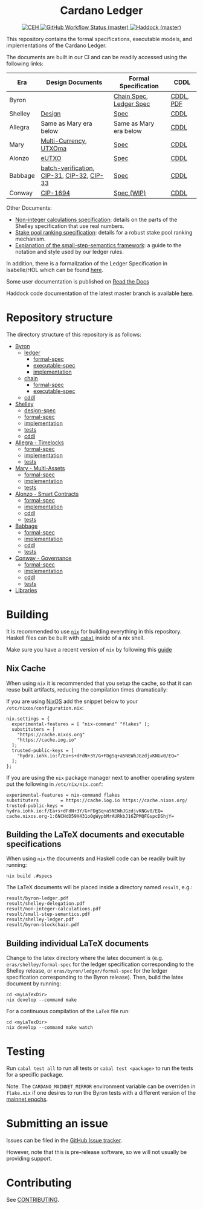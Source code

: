 <h1 align="center">Cardano Ledger</h1>

<p align="center">
  <a href="https://input-output-hk.github.io/cardano-engineering-handbook">
    <img alt="CEH" src="https://img.shields.io/badge/policy-Cardano%20Engineering%20Handbook-informational?style=for-the-badge" />
  </a>
  <a href="https://github.com/intersectmbo/cardano-ledger/actions/workflows/haskell.yml">
    <img alt="GitHub Workflow Status (master)" src="https://img.shields.io/github/actions/workflow/status/intersectmbo/cardano-ledger/haskell.yml?branch=master&style=for-the-badge" />
  </a>
  <a href="https://cardano-ledger.cardano.intersectmbo.org/">
    <img alt="Haddock (master)" src="https://img.shields.io/badge/documentation-Haddock-yellow?style=for-the-badge" />
  </a>
</p>

This repository contains the formal specifications, executable models,
and implementations of the Cardano Ledger.

The documents are built in our CI and can be readily accessed using the
following links:

Era | Design Documents | Formal Specification | CDDL
----|------------------|----------------------|-----
Byron | | [Chain Spec](https://github.com/intersectmbo/cardano-ledger/releases/latest/download/byron-blockchain.pdf "Specification of the Blockchain Layer"), [Ledger Spec](https://github.com/intersectmbo/cardano-ledger/releases/latest/download/byron-ledger.pdf "A Formal Specification of the Cardano Ledger") | [CDDL](https://github.com/intersectmbo/cardano-ledger/tree/master/eras/byron/cddl-spec/byron.cddl), [PDF](https://github.com/intersectmbo/cardano-ledger/releases/latest/download/byron-binary.pdf)
Shelley | [Design](https://github.com/intersectmbo/cardano-ledger/releases/latest/download/shelley-delegation.pdf "Design Specification for Delegation and Incentives in Cardano") | [Spec](https://github.com/intersectmbo/cardano-ledger/releases/latest/download/shelley-ledger.pdf "A Formal Specification of the Cardano Ledger") | [CDDL](https://github.com/intersectmbo/cardano-ledger/tree/master/eras/shelley/impl/cddl-files)
Allegra | Same as Mary era below | Same as Mary era below | [CDDL](https://github.com/intersectmbo/cardano-ledger/tree/master/eras/allegra/impl/cddl-files)
Mary | [Multi-Currency](https://eprint.iacr.org/2020/895 "Multi-Currency Ledgers"), [UTXOma](https://iohk.io/en/research/library/papers/utxoma-utxo-with-multi-asset-support/ "UTXOma:UTXO with Multi-Asset Support") | [Spec](https://github.com/intersectmbo/cardano-ledger/releases/latest/download/mary-ledger.pdf "A Formal Specification of the Cardano Ledger with a Native Multi-Asset Implementation") | [CDDL](https://github.com/intersectmbo/cardano-ledger/tree/master/eras/mary/impl/cddl-files)
Alonzo | [eUTXO](https://iohk.io/en/research/library/papers/the-extended-utxo-model/ "The Extended UTXO Model")| [Spec](https://github.com/intersectmbo/cardano-ledger/releases/latest/download/alonzo-ledger.pdf "A Formal Specification of the Cardano Ledger integrating Plutus Core") | [CDDL](https://github.com/intersectmbo/cardano-ledger/tree/master/eras/alonzo/impl/cddl-files)
Babbage | [batch-verification](https://iohk.io/en/research/library/papers/on-uc-secure-range-extension-and-batch-verification-for-ecvrf/ "On UC-Secure Range Extension and Batch Verification for ECVRF"), [CIP-31](https://github.com/cardano-foundation/CIPs/pull/159 "Reference inputs"), [CIP-32](https://github.com/cardano-foundation/CIPs/pull/160 "Inline datums"), [CIP-33](https://github.com/cardano-foundation/CIPs/pull/161 "Reference scripts") | [Spec](https://github.com/intersectmbo/cardano-ledger/releases/latest/download/babbage-ledger.pdf "Formal Specification of the Cardano Ledger for the Babbage era") | [CDDL](https://github.com/intersectmbo/cardano-ledger/tree/master/eras/babbage/impl/cddl-files)
Conway | [CIP-1694](https://github.com/cardano-foundation/CIPs/tree/master/CIP-1694) | [Spec (WIP)](https://github.com/intersectmbo/formal-ledger-specifications) | [CDDL](https://github.com/intersectmbo/cardano-ledger/tree/master/eras/conway/impl/cddl-files)


Other Documents:
- [Non-integer calculations specification](https://github.com/intersectmbo/cardano-ledger/releases/latest/download/non-integer-calculations.pdf): details on the parts of the Shelley specification that use real numbers.
- [Stake pool ranking specification](https://github.com/intersectmbo/cardano-ledger/releases/latest/download/pool-ranking.pdf): details for a robust stake pool ranking mechanism.
- [Explanation of the small-step-semantics framework](https://github.com/intersectmbo/cardano-ledger/releases/latest/download/small-step-semantics.pdf): a guide to the notation and style used by our ledger rules.

In addition, there is a formalization of the Ledger Specification in Isabelle/HOL which can be found [here](https://github.com/input-output-hk/fm-ledger-formalization).

Some user documentation is published on [Read the Docs](https://cardano-ledger.readthedocs.io/en/latest)

Haddock code documentation of the latest master branch is available [here](https://input-output-hk.github.io/cardano-ledger).

# Repository structure

The directory structure of this repository is as follows:

- [Byron](./eras/byron)
  - [ledger](./eras/byron/ledger)
    - [formal-spec](./eras/byron/ledger/formal-spec)
    - [executable-spec](./eras/byron/ledger/executable-spec)
    - [implementation](./eras/byron/ledger/impl)
  - [chain](./eras/byron/chain)
    - [formal-spec](./eras/byron/chain/formal-spec)
    - [executable-spec](./eras/byron/chain/executable-spec)
  - [cddl](./eras/byron/cddl-spec)
- [Shelley](./eras/shelley)
  - [design-spec](./eras/shelley/design-spec)
  - [formal-spec](./eras/shelley/formal-spec)
  - [implementation](./eras/shelley/impl)
  - [tests](./eras/shelley/test-suite)
  - [cddl](./eras/shelley/impl/cddl-files)
- [Allegra - Timelocks](./eras/allegra)
  - [formal-spec](./eras/shelley-ma/formal-spec)
  - [implementation](./eras/allegra/impl)
  - [tests](./eras/shelley-ma/test-suite)
- [Mary - Multi-Assets](./eras/allegra)
  - [formal-spec](./eras/shelley-ma/formal-spec)
  - [implementation](./eras/allegra/impl)
  - [tests](./eras/shelley-ma/test-suite)
- [Alonzo - Smart Contracts](./eras/alonzo)
  - [formal-spec](./eras/alonzo/formal-spec)
  - [implementation](./eras/alonzo/impl)
  - [cddl](./eras/alonzo/impl/cddl-files)
  - [tests](./eras/alonzo/test-suite)
- [Babbage](./eras/babbage)
  - [formal-spec](./eras/babbage/formal-spec)
  - [implementation](./eras/babbage/impl)
  - [cddl](./eras/babbage/impl/cddl-files)
  - [tests](./eras/babbage/test-suite)
- [Conway - Governance](./eras/conway)
  - [formal-spec](./eras/conway/formal-spec)
  - [implementation](./eras/conway/impl)
  - [cddl](./eras/conway/impl/cddl-files)
  - [tests](./eras/conway/impl/test)
- [Libraries](./libs)

# Building

It is recommended to use [`nix`](https://nixos.org/nix/download.html) for building everything in this repository.
Haskell files can be built with [`cabal`](https://www.haskell.org/cabal/) inside of a nix shell.

Make sure you have a recent version of `nix` by following this [guide](https://nixos.org/manual/nix/stable/installation/upgrading.html)

## Nix Cache

When using `nix` it is recommended that you setup the cache, so that it can
reuse built artifacts, reducing the compilation times dramatically:

If you are using [NixOS](https://nixos.org/) add the snippet below to your
`/etc/nixos/configuration.nix`:

```
nix.settings = {
  experimental-features = [ "nix-command" "flakes" ];
  substituters = [
    "https://cache.nixos.org"
    "https://cache.iog.io"
  ];
  trusted-public-keys = [
    "hydra.iohk.io:f/Ea+s+dFdN+3Y/G+FDgSq+a5NEWhJGzdjvKNGv0/EQ="
  ];
};
```

If you are using the `nix` package manager next to another operating system put
the following in `/etc/nix/nix.conf`:

```
experimental-features = nix-command flakes
substituters        = https://cache.iog.io https://cache.nixos.org/
trusted-public-keys = hydra.iohk.io:f/Ea+s+dFdN+3Y/G+FDgSq+a5NEWhJGzdjvKNGv0/EQ= cache.nixos.org-1:6NCHdD59X431o0gWypbMrAURkbJ16ZPMQFGspcDShjY=
```

## Building the LaTeX documents and executable specifications

When using `nix` the documents and Haskell code can be readily
built by running:

```shell
nix build .#specs
```

The LaTeX documents will be placed inside a directory named `result`, e.g.:

```shell
result/byron-ledger.pdf
result/shelley-delegation.pdf
result/non-integer-calculations.pdf
result/small-step-semantics.pdf
result/shelley-ledger.pdf
result/byron-blockchain.pdf
```


## Building individual LaTeX documents


Change to the latex directory where the latex document is (e.g. `eras/shelley/formal-spec`
for the ledger specification corresponding to the Shelley release, or
`eras/byron/ledger/formal-spec` for the ledger specification corresponding to
the Byron release). Then, build the latex document by running:

```shell
cd <myLaTexDir>
nix develop --command make
```

For a continuous compilation of the `LaTeX` file run:

```shell
cd <myLaTexDir>
nix develop --command make watch
```

# Testing

Run `cabal test all` to run all tests or `cabal test <package>` to run the tests for a specific package.

Note: The `CARDANO_MAINNET_MIRROR` environment variable can be overriden in `flake.nix` if one desires to run
the Byron tests with a different version of the [mainnet epochs](https://github.com/input-output-hk/cardano-mainnet-mirror/tree/master/epochs).

# Submitting an issue

Issues can be filed in the [GitHub Issue tracker](https://github.com/intersectmbo/cardano-ledger/issues).

However, note that this is pre-release software, so we will not usually be providing support.

# Contributing

See [CONTRIBUTING](https://github.com/intersectmbo/cardano-ledger/blob/master/CONTRIBUTING.md).
